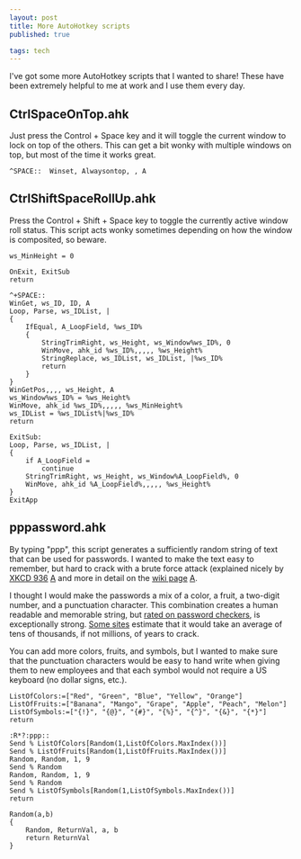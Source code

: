 ```yaml
---
layout: post
title: More AutoHotkey scripts
published: true

tags: tech
---
```


I've got some more AutoHotkey scripts that I wanted to share! These have been extremely helpful to me at work and I use them every day.

## CtrlSpaceOnTop.ahk

Just press the Control + Space key and it will toggle the current window to lock on top of the others. This can get a bit wonky with multiple windows on top, but most of the time it works great.

```
^SPACE::  Winset, Alwaysontop, , A
```

## CtrlShiftSpaceRollUp.ahk

Press the Control + Shift + Space key to toggle the currently active window roll status. This script acts wonky sometimes depending on how the window is composited, so beware.

```
ws_MinHeight = 0

OnExit, ExitSub
return

^+SPACE::
WinGet, ws_ID, ID, A
Loop, Parse, ws_IDList, |
{
    IfEqual, A_LoopField, %ws_ID%
    {
        StringTrimRight, ws_Height, ws_Window%ws_ID%, 0
        WinMove, ahk_id %ws_ID%,,,,, %ws_Height%
        StringReplace, ws_IDList, ws_IDList, |%ws_ID%
        return
    }
}
WinGetPos,,,, ws_Height, A
ws_Window%ws_ID% = %ws_Height%
WinMove, ahk_id %ws_ID%,,,,, %ws_MinHeight%
ws_IDList = %ws_IDList%|%ws_ID%
return

ExitSub:
Loop, Parse, ws_IDList, |
{
    if A_LoopField =
        continue
    StringTrimRight, ws_Height, ws_Window%A_LoopField%, 0
    WinMove, ahk_id %A_LoopField%,,,,, %ws_Height%
}
ExitApp
```

## pppassword.ahk

By typing "ppp", this script generates a sufficiently random string of text that can be used for passwords. I wanted to make the text easy to remember, but hard to crack with a brute force attack (explained nicely by [XKCD 936](https://xkcd.com/936/) [A](http://archive.is/978wk) and more in detail on the [wiki page](https://www.explainxkcd.com/wiki/index.php/936:_Password_Strength) [A](http://archive.is/tzklt).

I thought I would make the passwords a mix of a color, a fruit, a two-digit number, and a punctuation character. This combination creates a human readable and memorable string, but [rated on password checkers](http://www.passwordmeter.com/), is exceptionally strong. [Some sites](https://howsecureismypassword.net/) estimate that it would take an average of tens of thousands, if not millions, of years to crack.

You can add more colors, fruits, and symbols, but I wanted to make sure that the punctuation characters would be easy to hand write when giving them to new employees and that each symbol would not require a US keyboard (no dollar signs, etc.).

```
ListOfColors:=["Red", "Green", "Blue", "Yellow", "Orange"]
ListOfFruits:=["Banana", "Mango", "Grape", "Apple", "Peach", "Melon"]
ListOfSymbols:=["{!}", "{@}", "{#}", "{%}", "{^}", "{&}", "{*}"]
return

:R*?:ppp::
Send % ListOfColors[Random(1,ListOfColors.MaxIndex())]
Send % ListOfFruits[Random(1,ListOfFruits.MaxIndex())]
Random, Random, 1, 9
Send % Random
Random, Random, 1, 9
Send % Random
Send % ListOfSymbols[Random(1,ListOfSymbols.MaxIndex())]
return

Random(a,b)
{
	Random, ReturnVal, a, b
	return ReturnVal
}
```

##
